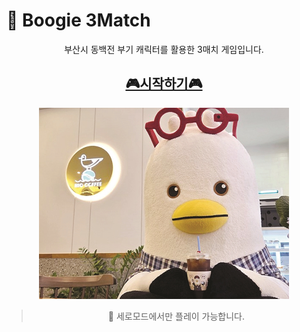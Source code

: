 # 🧩 Boogie 3Match
<p align="center">
부산시 동백전 부기 캐릭터를 활용한 3매치 게임입니다.

<h2 align="center">
  <a href="https://yingbbang.github.io/boogie-3match">🎮시작하기🎮</a>
</h2>


<div  align="center">
<img src="https://github.com/yingbbang/boogie-3match/blob/main/image/boogie-hio.jpg?raw=true" width="400" alt="부기 하이오">


> 📱 세로모드에서만 플레이 가능합니다.
</div>
